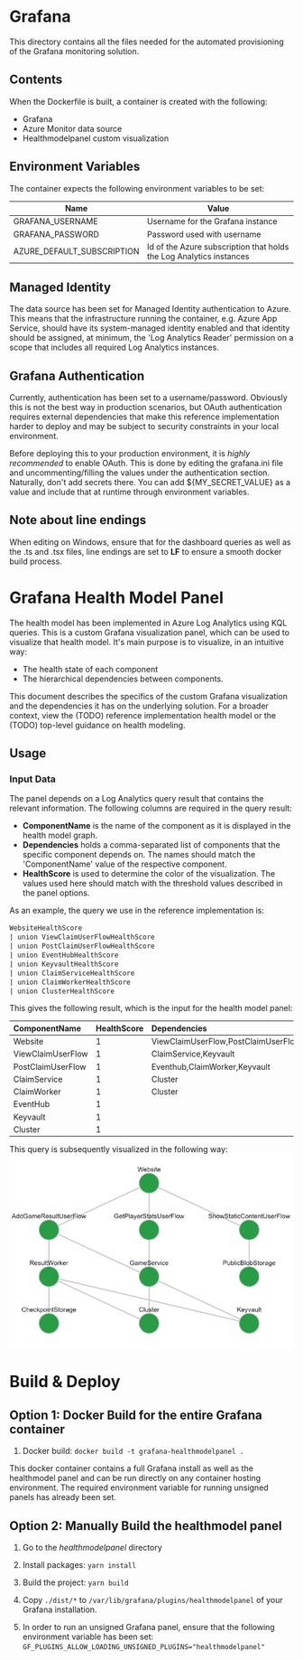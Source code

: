 # Grafana
This directory contains all the files needed for the automated provisioning of the Grafana monitoring solution.

## Contents
When the Dockerfile is built, a container is created with the following:

- Grafana
- Azure Monitor data source
- Healthmodelpanel custom visualization

## Environment Variables
The container expects the following environment variables to be set:

| Name | Value   |
|------|---------|
| GRAFANA_USERNAME | Username for the Grafana instance |
| GRAFANA_PASSWORD | Password used with username |
| AZURE_DEFAULT_SUBSCRIPTION | Id of the Azure subscription that holds the Log Analytics instances |

## Managed Identity
The data source has been set for Managed Identity authentication to Azure.
This means that the infrastructure running the container, e.g. Azure App Service, should have its system-managed identity enabled and that identity should be assigned, at minimum, the 'Log Analytics Reader' permission on a scope that includes all required Log Analytics instances.

## Grafana Authentication
Currently, authentication has been set to a username/password. Obviously this is not the best way in production scenarios, but OAuth authentication requires external dependencies that make this reference implementation harder to deploy and may be subject to security constraints in your local environment. 

Before deploying this to your production environment, it is *highly recommended* to enable OAuth. This is done by editing the grafana.ini file and uncommenting/filling the values under the authentication section. Naturally, don't add secrets there. You can add ${MY_SECRET_VALUE} as a value and include that at runtime through environment variables. 

## Note about line endings
When editing on Windows, ensure that for the dashboard queries as well as the .ts and .tsx files, line endings are set to **LF** to ensure a smooth docker build process.



# Grafana Health Model Panel

The health model has been implemented in Azure Log Analytics using KQL queries. This is a custom Grafana visualization panel, which can be used to visualize that health model. It's main purpose is to visualize, in an intuitive way:

- The health state of each component
- The hierarchical dependencies between components.

This document describes the specifics of the custom Grafana visualization and the dependencies it has on the underlying solution. For a broader context, view the (TODO) reference implementation health model or the (TODO) top-level guidance on health modeling.

## Usage

### Input Data

The panel depends on a Log Analytics query result that contains the relevant information. The following columns are required in the query result:

- **ComponentName** is the name of the component as it is displayed in the health model graph.
- **Dependencies** holds a comma-separated list of components that the specific component depends on. The names should match the 'ComponentName' value of the respective component.
- **HealthScore** is used to determine the color of the visualization. The values used here should match with the threshold values described in the panel options.

As an example, the query we use in the reference implementation is:

```kql
WebsiteHealthScore
| union ViewClaimUserFlowHealthScore
| union PostClaimUserFlowHealthScore
| union EventHubHealthScore
| union KeyvaultHealthScore
| union ClaimServiceHealthScore
| union ClaimWorkerHealthScore
| union ClusterHealthScore
```

This gives the following result, which is the input for the health model panel:

| ComponentName     | HealthScore | Dependencies                        |
| :---------------- | :---------- | :---------------------------------- |
| Website           | 1           | ViewClaimUserFlow,PostClaimUserFlow |
| ViewClaimUserFlow | 1           | ClaimService,Keyvault               |
| PostClaimUserFlow | 1           | Eventhub,ClaimWorker,Keyvault       |
| ClaimService      | 1           | Cluster                             |
| ClaimWorker       | 1           | Cluster                             |
| EventHub          | 1           |                                     |
| Keyvault          | 1           |                                     |
| Cluster           | 1           |                                     |

This query is subsequently visualized in the following way:
![Example healthmodelpanel](./media/healthmodel-example.png)

# Build & Deploy

## Option 1: Docker Build for the entire Grafana container

1. Docker build:
   `docker build -t grafana-healthmodelpanel .`

This docker container contains a full Grafana install as well as the healthmodel panel and can be run directly on any container hosting environment. The required environment variable for running unsigned panels has already been set.

## Option 2: Manually Build the healthmodel panel

1. Go to the _healthmodelpanel_ directory

2. Install packages:
   `yarn install`

3. Build the project:
   `yarn build`

4. Copy `./dist/*` to `/var/lib/grafana/plugins/healthmodelpanel` of your Grafana installation.

5. In order to run an unsigned Grafana panel, ensure that the following environment variable has been set:
   `GF_PLUGINS_ALLOW_LOADING_UNSIGNED_PLUGINS="healthmodelpanel"`

